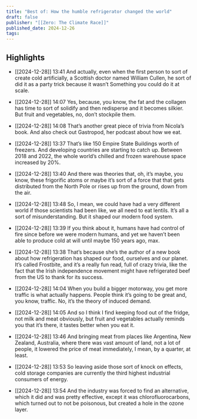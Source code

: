 ```yaml
---
title: "Best of: How the humble refrigerator changed the world"
draft: false
publisher: "[[Zero: The Climate Race]]"
published_date: 2024-12-26
tags:
---
```



## Highlights
* [[2024-12-28]] 13:41  And actually, even when the first person to sort of create cold artificially, a Scottish doctor named William Cullen, he sort of did it as a party trick because it wasn’t Something you could do it at scale.

* [[2024-12-28]] 14:07  Yes, because, you know, the fat and the collagen has time to sort of solidify and then redisperse and it becomes silkier. But fruit and vegetables, no, don’t stockpile them.

* [[2024-12-28]] 14:08  That’s another great piece of trivia from Nicola’s book. And also check out Gastropod, her podcast about how we eat.

* [[2024-12-28]] 13:37  That’s like 150 Empire State Buildings worth of freezers. And developing countries are starting to catch up. Between 2018 and 2022, the whole world’s chilled and frozen warehouse space increased by 20%.

* [[2024-12-28]] 13:40  And there was theories that, oh, it’s maybe, you know, these frigorific atoms or maybe it’s sort of a force that that gets distributed from the North Pole or rises up from the ground, down from the air.

* [[2024-12-28]] 13:48  So, I mean, we could have had a very different world if those scientists had been like, we all need to eat lentils. It’s all a sort of misunderstanding. But it shaped our modern food system.

* [[2024-12-28]] 13:39  If you think about it, humans have had control of fire since before we were modern humans, and yet we haven’t been able to produce cold at will until maybe 150 years ago, max.

* [[2024-12-28]] 13:38  That’s because she’s the author of a new book about how refrigeration has shaped our food, ourselves and our planet. It’s called Frostbite, and it’s a really fun read, full of crazy trivia, like the fact that the Irish independence movement might have refrigerated beef from the US to thank for its success.

* [[2024-12-28]] 14:04  When you build a bigger motorway, you get more traffic is what actually happens. People think it’s going to be great and, you know, traffic. No, it’s the theory of induced demand.

* [[2024-12-28]] 14:05  And so I think I find keeping food out of the fridge, not milk and meat obviously, but fruit and vegetables actually reminds you that it’s there, it tastes better when you eat it.

* [[2024-12-28]] 13:46  And bringing meat from places like Argentina, New Zealand, Australia, where there was vast amount of land, not a lot of people, it lowered the price of meat immediately, I mean, by a quarter, at least.

* [[2024-12-28]] 13:53  So leaving aside those sort of knock on effects, cold storage companies are currently the third highest industrial consumers of energy.

* [[2024-12-28]] 13:54  And the industry was forced to find an alternative, which it did and was pretty effective, except it was chlorofluorocarbons, which turned out to not be poisonous, but created a hole in the ozone layer.

